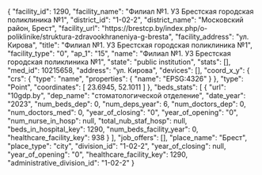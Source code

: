 {
    "facility_id": 1290,
    "facility_name": "Филиал №1. УЗ Брестская городская поликлиника №1",
    "district_id": "1-02-2",
    "district_name": "Московский район, Брест",
    "facility_url": "https:\/\/brestcp.by\/index.php\/o-poliklinike\/struktura-zdravookhraneniya-g-bresta",
    "facility_address": "ул. Кирова",
    "title": "Филиал №1. УЗ Брестская городская поликлиника №1",
    "facility_type": "0",
    "ap_1": "15",
    "name": "Филиал №1. УЗ Брестская городская поликлиника №1",
    "state": "public institution",
    "stats": [],
    "med_id": 10215658,
    "address": "ул. Кирова",
    "devices": [],
    "coord_x_y": {
        "crs": {
            "type": "name",
            "properties": {
                "name": "EPSG:4326"
            }
        },
        "type": "Point",
        "coordinates": [
            23.6945,
            52.1011
        ]
    },
    "beds_stats": [
        {
            "url": "10gdp.by",
            "dep_name": "стоматологической отделение",
            "date_year": "2023",
            "num_beds_dep": 0,
            "num_deps_year": 6,
            "num_doctors_dep": 0,
            "num_doctors_med": 0,
            "year_of_closing": "0",
            "year_of_opening": "0",
            "num_nurse_in_hosp": null,
            "total_nub_staf_hosp": null,
            "beds_in_hospital_key": 1290,
            "num_beds_facility_year": 0,
            "healthcare_facility_key": 938
        }
    ],
    "job_offers": [],
    "place_name": "Брест",
    "place_type": "city",
    "division_id": "1-02-2",
    "year_of_closing": null,
    "year_of_opening": "0",
    "healthcare_facility_key": 1290,
    "administrative_division_id": "1-02-2"
}